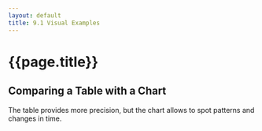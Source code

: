 ```yaml
---
layout: default
title: 9.1 Visual Examples
---
```


<script src="{{ site.baseurl }}/assets/js/lib/moment.js"></script>
<link rel="stylesheet" href="{{ site.baseurl }}/css/sales.css">

<h1 class="section-title">{{page.title}}</h1>

<h2 class="section-subtitle">Comparing a Table with a Chart</h2>

<p class="lead">The table provides more precision, but the chart allows to spot patterns and changes in time.</p>

<div class="row">
    <div class="col-md-10">
        <div id="table-example">
            <table class="table table-condensed table-striped table-fluid" id='table-sales'>
                <thead></thead>
                <tbody></tbody>
            </table>
        </div>
        <div id="chart-example"></div>
    </div>
</div>

<script>
    // Create some sample data
    var data = {
        name: 'John Doe',
        sales: [
            {date: '2013-01-01', value: 123, units: 244},
            {date: '2013-02-01', value: 112, units: 214},
            {date: '2013-03-01', value:  98, units: 193},
            {date: '2013-04-01', value:  82, units: 174},
            {date: '2013-05-01', value:  93, units: 155},
            {date: '2013-06-01', value:  87, units: 144},
            {date: '2013-07-01', value: 103, units: 127},
            {date: '2013-08-01', value: 125, units: 138},
            {date: '2013-09-01', value: 129, units: 139},
            {date: '2013-10-01', value: 143, units: 152},
            {date: '2013-11-01', value: 163, units: 171},
            {date: '2013-12-01', value: 153, units: 155}
        ]
    };

    // Define formats for the units, value and time
    var monthFormat = d3.time.format('%b'),
        valueFormat = d3.format('$,.0'),
        unitsFormat = d3.format(',.0');

    // Compute the date for each element, without time zone
    data.sales.forEach(function(d) { d.date = moment(d.date).toDate(); })
</script>

<script>
    // Fill the table contents
    // -----
    var months = data.sales.map(function(d) { return monthFormat(d.date); }),
        columnNames = ['Name', ''].concat(months);

    // Create the Table
    var table = d3.select('table#table-sales'),
        thead = table.select('thead'),
        tbody = table.select('tbody');

    // Table Header
    var th = thead.append('tr').selectAll('th')
            .data(columnNames)
            .enter()
            .append('th')
            .html(function(d) { return d; });

    // Table Body

    // Values
    var trValues = tbody.append('tr');

    trValues.append('td').html(data.name);
    trValues.append('td').html('Value');

    var tdValues = tbody.select('tr').selectAll('td.sales-value')
        .data(data.sales)
        .enter()
        .append('td')
        .attr('class', 'sales-value text-right')
        .html(function(d) { return valueFormat(d.value); });

    // Units
    var trUnits = tbody.append('tr');

    trUnits.append('td').html('');
    trUnits.append('td').html('Units');

    var tdUnits = trUnits.selectAll('td.salues-units')
        .data(data.sales)
        .enter()
        .append('td')
        .attr('class', 'sales-units text-right')
        .html(function(d) { return unitsFormat(d.units); });
</script>

<script>

    // Sales Chart
    var salesChart = function() {
        'use strict';

        // Component Attributes
        var me = {
            width: 600,
            height: 200,
            margin: {top: 30, right: 60, bottom: 30, left: 60}
        };

        function chart(selection) {
            selection.each(function(data) {

                var div = d3.select(this),
                    svg = div.selectAll('svg').data([data]),
                    width = me.width - me.margin.left - me.margin.right,
                    height = me.height - me.margin.top - me.margin.bottom;

                svg.enter().append('svg').call(chart.init);

                var gchart = svg.select('g.chart');

                // Scales
                var xScale = d3.time.scale()
                    .domain(d3.extent(data, function(d) { return d.date; }))
                    .range([0, width])
                    .nice();

                var valueScale = d3.scale.linear()
                    .domain([0, d3.max(data, function(d) { return d.value; })])
                    .rangeRound([height, 0])
                    .nice();

                var unitsScale = d3.scale.linear()
                    .domain([0, d3.max(data, function(d) { return d.units; })])
                    .rangeRound([height, 0])
                    .clamp(true)
                    .nice();

                // Line Generators
                var valueLine = d3.svg.line()
                    .x(function(d) { return xScale(d.date); })
                    .y(function(d) { return valueScale(d.value); });

                var unitsLine = d3.svg.line()
                    .x(function(d) { return xScale(d.date); })
                    .y(function(d) { return unitsScale(d.units); });


                // Create the path elements
                gchart.append('path')
                    .attr('d', valueLine)
                    .attr('class', 'sales-value')
                    .attr('fill', 'none')
                    .attr('stroke', 'black');

                gchart.append('path')
                    .attr('d', unitsLine)
                    .attr('class', 'sales-units')
                    .attr('fill', 'none')
                    .attr('stroke', 'red');

                // Axes

                // Time Axis
                var xAxis = d3.svg.axis()
                    .scale(xScale)
                    .orient('bottom')
                    .tickFormat(monthFormat);

                svg.select('g.xaxis').call(xAxis);

                // Values Axis
                var valueAxis = d3.svg.axis()
                    .scale(valueScale)
                    .orient('left')
                    .tickFormat(valueFormat)
                    .ticks(5)
                    .outerTickSize(0);

                svg.select('g.yaxis-value').call(valueAxis);
                svg.select('g.yaxis-value').append('text')
                    .attr('text-anchor', 'end')
                    .attr('dy', '-5')
                    .text('Value');

                // Units Axis
                var unitsAxis = d3.svg.axis()
                    .scale(unitsScale)
                    .tickFormat(unitsFormat)
                    .orient('right')
                    .ticks(5)
                    .outerTickSize(0);

                svg.select('g.yaxis-units').call(unitsAxis);
                svg.select('g.yaxis-units').append('text')
                    .attr('dy', '-5')
                    .text('Units');
            });
        }

        // Component Initialization
        chart.init = function(selection) {
            selection.each(function(data) {

                var svg = d3.select(this),
                    margin = me.margin,
                    height = me.height - margin.top - margin.bottom,
                    width = me.width - margin.left - margin.right;

                // Set the width and height of the SVG element
                svg.attr('width', me.width).attr('height', me.height);

                // Create container groups for the axes
                svg.append('g')
                    .attr('class', 'chart')
                    .attr('transform', 'translate(' + [margin.left, margin.top] + ')');

                svg.append('g')
                    .attr('class', 'axis xaxis')
                    .attr('transform', 'translate(' + [margin.left, margin.top + height] + ')');

                svg.append('g')
                    .attr('class', 'axis yaxis-value')
                    .attr('transform', 'translate(' + [margin.left, margin.top] + ')');

                svg.append('g')
                    .attr('class', 'axis yaxis-units')
                    .attr('transform', 'translate(' + [margin.left + width, margin.top] + ')');

            });
        };

        // Generate Accessor Methods
        function createAccessor(attr) {
            return function(value) {
                if (!arguments.length) { return me[attr]; }
                me[attr] = value;
                return chart;
            };
        }

        for (var attr in me) {
            if ((!chart[attr]) && (me.hasOwnProperty(attr))) {
                chart[attr] = createAccessor(attr);
            }
        }

        return chart;
    };
</script>


<script>
    var div = d3.select('#chart-example'),
        width = parseInt(d3.select('#chart-example').style('width'), 10),
        chart = salesChart()
        .width(width)
        .height(160);

    div.data([data.sales]).call(chart);
</script>

